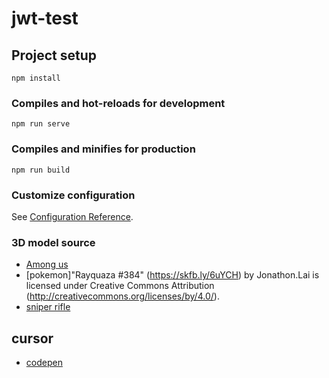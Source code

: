 # jwt-test

## Project setup
```
npm install
```

### Compiles and hot-reloads for development
```
npm run serve
```

### Compiles and minifies for production
```
npm run build
```

### Customize configuration
See [Configuration Reference](https://cli.vuejs.org/config/).

### 3D model source
- [Among us](https://www.cgtrader.com/free-3d-models/character/sci-fi/among-us-character-cb3e5b58-f246-4e71-a3e1-0991935eb60f)
- [pokemon]"Rayquaza #384" (https://skfb.ly/6uYCH) by Jonathon.Lai is licensed under Creative Commons Attribution (http://creativecommons.org/licenses/by/4.0/).
- [sniper rifle](https://sketchfab.com/3d-models/sci-fi-sniper-rifle-free-2d1bef3aa9ae47c5aee26cc3f032ab31)

## cursor
- [codepen](https://codepen.io/theseventh/pen/LYVqMYb)